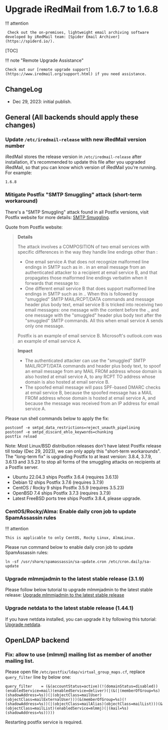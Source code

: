 # Upgrade iRedMail from 1.6.7 to 1.6.8

!!! attention

	 Check out the on-premises, lightweight email archiving software developed by iRedMail team: [Spider Email Archiver](https://spiderd.io/).

[TOC]

!!! note "Remote Upgrade Assistance"

    Check out our [remote upgrade support](https://www.iredmail.org/support.html) if you need assistance.

## ChangeLog

- Dec 29, 2023: initial publish.

## General (All backends should apply these changes)

### Update `/etc/iredmail-release` with new iRedMail version number

iRedMail stores the release version in `/etc/iredmail-release` after
installation, it's recommended to update this file after you upgraded iRedMail,
so that you can know which version of iRedMail you're running. For example:

```
1.6.8
```

### Mitigate Postfix "SMTP Smuggling" attack (short-term workaround)

There's a "SMTP Smuggling" attack found in all Postfix versions, visit Postfix
website for more details: [SMTP Smuggling](https://www.postfix.org/smtp-smuggling.html).

Quote from Postfix website:

> __Details__
>
> The attack involves a COMPOSITION of two email services with specific differences in the way they handle line endings other than <CR><LF>:
>
> - One email service A that does not recognize malformed line endings in SMTP such as in <LF>.<CR><LF> in an email message from an authenticated attacker to a recipient at email service B, and that propagates those malformed line endings verbatim when it forwards that message to:
> - One different email service B that does support malformed line endings in SMTP such as in <LF>.<CR><LF>. When this is followed by "smuggled" SMTP MAIL/RCPT/DATA commands and message header plus body text, email service B is tricked into receiving two email messages: one message with the content before the <LF>.<CR><LF>, and one message with the "smuggled" header plus body text after the "smuggled" SMTP commands. All this when email service A sends only one message.
>
> Postfix is an example of email service B. Microsoft's outlook.com was an example of email service A.

> __Impact__
>
> - The authenticated attacker can use the "smuggled" SMTP MAIL/RCPT/DATA commands and header plus body text, to spoof an email message from any MAIL FROM address whose domain is also hosted at email service A, to any RCPT TO address whose domain is also hosted at email service B.
> - The spoofed email message will pass SPF-based DMARC checks at email service B, because the spoofed message has a MAIL FROM address whose domain is hosted at email service A, and because the message was received from an IP address for email service A.

Please run shell commands below to apply the fix:

```shell
postconf -e smtpd_data_restrictions=reject_unauth_pipelining
postconf -e smtpd_discard_ehlo_keywords=chunking
postfix reload
```

Note: Most Linux/BSD distribution releases don't have latest Postfix release
till today (Dec 29, 2023), we can only apply this "short-term workarounds".
The "long-term fix" is upgrading Postfix to at least version: 3.8.4, 3.7.9,
3.6.13 and 3.5.23 to stop all forms of the smuggling attacks on recipients at
a Postfix server.

- Ubuntu 22.04.3 ships Postfix 3.6.4 (requires 3.6.13)
- Debian 12 ships Postfix 3.7.6 (requires 3.7.9)
- CentOS / Rocky 9 ships Postfix 3.5.9 (requires 3.5.23)
- OpenBSD 7.4 ships Postfix 3.7.3 (requires 3.7.9)
- Latest FreeBSD ports tree ships Postfix 3.8.4, please upgrade.

### CentOS/Rocky/Alma: Enable daily cron job to update SpamAssassin rules

!!! attention

    This is applicable to only CentOS, Rocky Linux, AlmaLinux.

Please run command below to enable daily cron job to update SpamAssassin rules:

```
ln -sf /usr/share/spamassassin/sa-update.cron /etc/cron.daily/sa-update
```

### Upgrade mlmmjadmin to the latest stable release (3.1.9)

Please follow below tutorial to upgrade mlmmjadmin to the latest stable release:
[Upgrade mlmmjadmin to the latest stable release](./upgrade.mlmmjadmin.html)

### Upgrade netdata to the latest stable release (1.44.1)

If you have netdata installed, you can upgrade it by following this tutorial:
[Upgrade netdata](./upgrade.netdata.html).

## OpenLDAP backend

### Fix: allow to use (mlmmj) mailing list as member of another mailing list.

Please open file `/etc/postfix/ldap/virtual_group_maps.cf`, replace
`query_filter` line by below one:

```
query_filter    = (&(accountStatus=active)(!(domainStatus=disabled))(enabledService=mail)(enabledService=deliver)(|(&(|(memberOfGroup=%s)(shadowAddress=%s))(|(objectClass=mailUser)(objectClass=mailExternalUser)))(&(memberOfGroup=%s)(!(shadowAddress=%s))(|(objectClass=mailAlias)(objectClass=mailList)))(&(objectClass=mailList)(enabledService=mlmmj)(|(mail=%s)(shadowAddress=%s)))))
```

Restarting postfix service is required.
